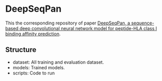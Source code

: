 # DeepSeqPan

This the corresponding repository of paper [DeepSeqPan, a sequence-based deep convolutional neural network model for peptide-HLA class I binding affinity prediction](?????).

## Structure

- dataset: All training and evaluation dataset.
- models: Trained models.
- scripts: Code to run
